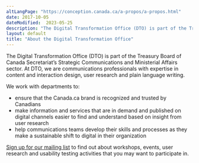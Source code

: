 ```yaml
---
altLangPage: "https://conception.canada.ca/a-propos/a-propos.html"
date: 2017-10-05
dateModified:  2023-05-25
description: "The Digital Transformation Office (DTO) is part of the Treasury Board of Canada Secretariat’s Strategic Communications and Ministerial Affairs sector."
layout: default
title: "About the Digital Transformation Office"
---
```

<p>The Digital Transformation Office (DTO) is part of the Treasury Board of Canada Secretariat’s Strategic Communications and Ministerial Affairs sector. At DTO, we are communications professionals with expertise in content and interaction design, user research and plain language writing.</p>
<p>We work with departments to:</p>
<ul>
  <li>ensure that the Canada.ca brand is recognized and trusted by Canadians </li>
  <li>make information and services that are in demand and published on digital channels easier to find and understand based on insight from user research </li>
  <li>help communications teams develop their skills and processes as they make a sustainable shift to digital in their organization </li>
</ul>
<p><a href="{{ site.urlblogca }}/pages/signup.html">Sign up for our mailing list</a> to find out about workshops, events, user research and usability testing activities that you may want to participate in.</p>
